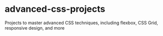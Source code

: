 # advanced-css-projects
Projects to master advanced CSS techniques, including flexbox, CSS Grid, responsive design, and more
